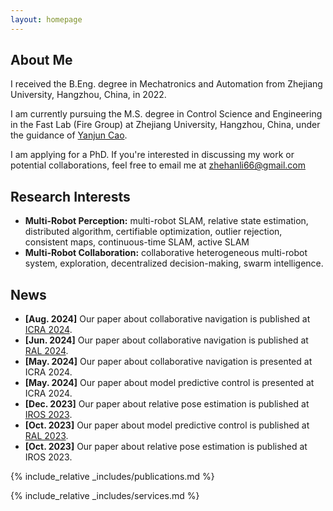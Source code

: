 ```yaml
---
layout: homepage
---
```


## About Me

I received the B.Eng. degree in Mechatronics and Automation from Zhejiang University, Hangzhou, China, in 2022.

I am currently pursuing the M.S. degree in Control Science and Engineering in the Fast Lab (Fire Group) at Zhejiang University, Hangzhou, China, under the guidance of <a href="http://zju-fast.com/research-group/yanjun-cao/" target="_blank">Yanjun Cao</a>.

I am applying for a PhD.
If you're interested in discussing my work or potential collaborations, feel free to email me at zhehanli66@gmail.com

## Research Interests

- **Multi-Robot Perception:** multi-robot SLAM, relative state estimation, distributed algorithm, certifiable optimization, outlier rejection, consistent maps, continuous-time SLAM, active SLAM
- **Multi-Robot Collaboration:** collaborative heterogeneous multi-robot system, exploration, decentralized decision-making, swarm intelligence.

## News

- **[Aug. 2024]** Our paper about collaborative navigation is published at [ICRA 2024](https://ieeexplore.ieee.org/abstract/document/10611264).
- **[Jun. 2024]** Our paper about collaborative navigation is published at [RAL 2024](https://ieeexplore.ieee.org/abstract/document/10545578).
- **[May. 2024]** Our paper about collaborative navigation is presented at ICRA 2024.
- **[May. 2024]** Our paper about model predictive control is presented at ICRA 2024.
- **[Dec. 2023]** Our paper about relative pose estimation is published at [IROS 2023](https://ieeexplore.ieee.org/abstract/document/10342523).
- **[Oct. 2023]** Our paper about model predictive control is published at [RAL 2023](https://ieeexplore.ieee.org/abstract/document/10287548).
- **[Oct. 2023]** Our paper about relative pose estimation is published at IROS 2023.

{% include_relative _includes/publications.md %}

{% include_relative _includes/services.md %}
